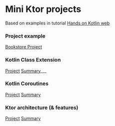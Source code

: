 # Mini Ktor projects

Based on examples in tutorial [Hands on Kotlin web](https://learning.oreilly.com/videos/hands-on-kotlin-web/)


### Project example

[Bookstore Project](https://github.com/lenarother/learn-ktor-miniprojects/blob/main/bookstore)

### Kotlin Class Extension

[Project](https://github.com/lenarother/learn-ktor-miniprojects/blob/main/ktor-extensiondemo)
[Summary](https://github.com/lenarother/learn-ktor-miniprojects/blob/main/ktor-extensiondemo/README.md)___

### Kotlin Coroutines

[Project](https://github.com/lenarother/learn-ktor-miniprojects/blob/main/coroutinesdemo)
[Summary](https://github.com/lenarother/learn-ktor-miniprojects/blob/main/coroutinesdemo/README.md)

### Ktor architecture (& features)

[Project](https://github.com/lenarother/learn-ktor-miniprojects/blob/main/ktor-install-feature)
[Summary](https://github.com/lenarother/learn-ktor-miniprojects/blob/main/ktor-install-feature/README.md)
